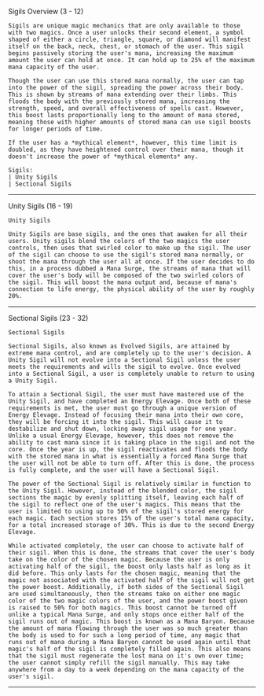 Sigils Overview (3 - 12)

    Sigils are unique magic mechanics that are only available to those with two magics. Once a user unlocks their second element, a symbol shaped of either a circle, triangle, square, or diamond will manifest itself on the back, neck, chest, or stomach of the user. This sigil begins passively storing the user's mana, increasing the maximum amount the user can hold at once. It can hold up to 25% of the maximum mana capacity of the user.
    
    Though the user can use this stored mana normally, the user can tap into the power of the sigil, spreading the power across their body. This is shown by streams of mana extending over their limbs. This floods the body with the previously stored mana, increasing the strength, speed, and overall effectiveness of spells cast. However, this boost lasts proportionally long to the amount of mana stored, meaning those with higher amounts of stored mana can use sigil boosts for longer periods of time.
    
    If the user has a *mythical element*, however, this time limit is doubled, as they have heightened control over their mana, though it doesn't increase the power of *mythical elements* any.
    
    Sigils:
    | Unity Sigils
    | Sectional Sigils
__________________________________________________________________________

Unity Sigils (16 - 19)

    Unity Sigils
    
    Unity Sigils are base sigils, and the ones that awaken for all their users. Unity sigils blend the colors of the two magics the user controls, then uses that swirled color to make up the sigil. The user of the sigil can choose to use the sigil's stored mana normally, or shoot the mana through the user all at once. If the user decides to do this, in a process dubbed a Mana Surge, the streams of mana that will cover the user's body will be composed of the two swirled colors of the sigil. This will boost the mana output and, because of mana's connection to life energy, the physical ability of the user by roughly 20%.
__________________________________________________________________________

Sectional Sigils (23 - 32)

    Sectional Sigils
    
    Sectional Sigils, also known as Evolved Sigils, are attained by extreme mana control, and are completely up to the user's decision. A Unity Sigil will not evolve into a Sectional Sigil unless the user meets the requirements and wills the sigil to evolve. Once evolved into a Sectional Sigil, a user is completely unable to return to using a Unity Sigil.
    
    To attain a Sectional Sigil, the user must have mastered use of the Unity Sigil, and have completed an Energy Elevage. Once both of these requirements is met, the user must go through a unique version of Energy Elevage. Instead of focusing their mana into their own core, they will be forcing it into the sigil. This will cause it to destabilize and shut down, locking away sigil usage for one year. Unlike a usual Energy Elevage, however, this does not remove the ability to cast mana since it is taking place in the sigil and not the core. Once the year is up, the sigil reactivates and floods the body with the stored mana in what is essentially a forced Mana Surge that the user will not be able to turn off. After this is done, the process is fully complete, and the user will have a Sectional Sigil.
    
    The power of the Sectional Sigil is relatively similar in function to the Unity Sigil. However, instead of the blended color, the sigil sections the magic by evenly splitting itself, leaving each half of the sigil to reflect one of the user's magics. This means that the user is limited to using up to 50% of the sigil's stored energy for each magic. Each section stores 15% of the user's total mana capacity, for a total increased storage of 30%. This is due to the second Energy Elevage. 
    
    While activated completely, the user can choose to activate half of their sigil. When this is done, the streams that cover the user's body take on the color of the chosen magic. Because the user is only activating half of the sigil, the boost only lasts half as long as it did before. This only lasts for the chosen magic, meaning that the magic not associated with the activated half of the sigil will not get the power boost. Additionally, if both sides of the Sectional Sigil are used simultaneously, then the streams take on either one magic color of the two magic colors of the user, and the power boost given is raised to 50% for both magics. This boost cannot be turned off unlike a typical Mana Surge, and only stops once either half of the sigil runs out of magic. This boost is known as a Mana Baryon. Because the amount of mana flowing through the user was so much greater than the body is used to for such a long period of time, any magic that runs out of mana during a Mana Baryon cannot be used again until that magic's half of the sigil is completely filled again. This also means that the sigil must regenerate the lost mana on it's own over time; the user cannot simply refill the sigil manually. This may take anywhere from a day to a week depending on the mana capacity of the user's sigil.
__________________________________________________________________________

